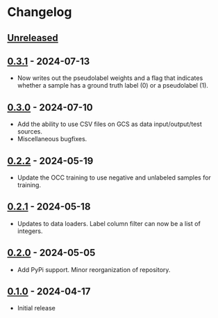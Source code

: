 # Changelog

<!--

Changelog follow the https://keepachangelog.com/ standard (at least the headers)

This allow to:

* auto-parsing release notes during the automated releases from github-action:
  https://github.com/marketplace/actions/pypi-github-auto-release
* Have clickable headers in the rendered markdown

To release a new version (e.g. from `1.0.0` -> `2.0.0`):

* Create a new `# [2.0.0] - YYYY-MM-DD` header and add the current
  `[Unreleased]` notes.
* At the end of the file:
  * Define the new link url:
  `[2.0.0]: https://github.com/google-research/spade_anomaly_detection/compare/v1.0.0...v2.0.0`
  * Update the `[Unreleased]` url: `v1.0.0...HEAD` -> `v2.0.0...HEAD`
* If updating the PyPi version, also update the `__version__` variable in the
  `__init__.py` file at the root of the module.
-->

## [Unreleased]

## [0.3.1] - 2024-07-13

* Now writes out the pseudolabel weights and a flag that indicates whether a sample has a ground truth label (0) or a pseudolabel (1).

## [0.3.0] - 2024-07-10

* Add the ability to use CSV files on GCS as data input/output/test sources.
* Miscellaneous bugfixes.

## [0.2.2] - 2024-05-19

* Update the OCC training to use negative and unlabeled samples for training.

## [0.2.1] - 2024-05-18

* Updates to data loaders. Label column filter can now be a list of integers.

## [0.2.0] - 2024-05-05

* Add PyPi support. Minor reorganization of repository.

## [0.1.0] - 2024-04-17

* Initial release

[Unreleased]: https://github.com/google-research/spade_anomaly_detection/compare/v0.3.1...HEAD
[0.3.1]: https://github.com/google-research/spade_anomaly_detection/compare/v0.3.0...v0.3.1
[0.3.0]: https://github.com/google-research/spade_anomaly_detection/compare/v0.2.2...v0.3.0
[0.2.2]: https://github.com/google-research/spade_anomaly_detection/compare/v0.2.1...v0.2.2
[0.2.1]: https://github.com/google-research/spade_anomaly_detection/compare/v0.2.0...v0.2.1
[0.2.0]: https://github.com/google-research/spade_anomaly_detection/compare/v0.1.0...v0.2.0
[0.1.0]: https://github.com/google-research/spade_anomaly_detection/releases/tag/v0.1.0
